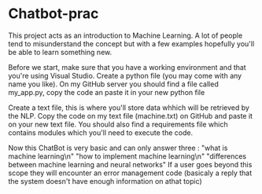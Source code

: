 # Chatbot-prac

This project acts as an introduction to Machine Learning. A lot of people tend to misunderstand the concept but with a few examples hopefully you'll be able to learn something new.

Before we start, make sure that you have a working environment and that you're using Visual Studio.
Create a python file (you may come with any name you like). On my GitHub server you should find a file called my_app.py, copy the code an paste it in your new python file

Create a text file, this is where you'll store data whhich will be retrieved by the NLP. Copy the code on my text file (machine.txt) on GitHub and paste it on your new text file. You should also find a requirements file which contains modules which you'll need to execute the code.

Now this ChatBot is very basic and can only answer three :
                                           "what is machine learning\n"
                                           "how to implement machine learning\n"
                                           "differences between machine learning and neural networks"
If a user goes beyond this scope they will encounter an error management code (basicaly a reply that the system doesn't have enough information on athat topic)
